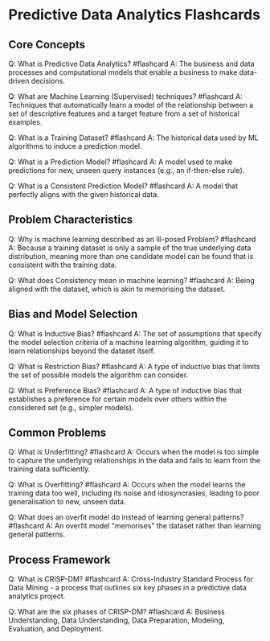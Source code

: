 # Predictive Data Analytics Flashcards

## Core Concepts

Q: What is Predictive Data Analytics? #flashcard 
A: The business and data processes and computational models that enable a business to make data-driven decisions.

Q: What are Machine Learning (Supervised) techniques? #flashcard 
A: Techniques that automatically learn a model of the relationship between a set of descriptive features and a target feature from a set of historical examples.

Q: What is a Training Dataset? #flashcard 
A: The historical data used by ML algorithms to induce a prediction model.

Q: What is a Prediction Model? #flashcard 
A: A model used to make predictions for new, unseen query instances (e.g., an if-then-else rule).

Q: What is a Consistent Prediction Model? #flashcard 
A: A model that perfectly aligns with the given historical data.

## Problem Characteristics

Q: Why is machine learning described as an Ill-posed Problem? #flashcard 
A: Because a training dataset is only a sample of the true underlying data distribution, meaning more than one candidate model can be found that is consistent with the training data.

Q: What does Consistency mean in machine learning? #flashcard 
A: Being aligned with the dataset, which is akin to memorising the dataset.

## Bias and Model Selection

Q: What is Inductive Bias? #flashcard 
A: The set of assumptions that specify the model selection criteria of a machine learning algorithm, guiding it to learn relationships beyond the dataset itself.

Q: What is Restriction Bias? #flashcard 
A: A type of inductive bias that limits the set of possible models the algorithm can consider.

Q: What is Preference Bias? #flashcard 
A: A type of inductive bias that establishes a preference for certain models over others within the considered set (e.g., simpler models).

## Common Problems

Q: What is Underfitting? #flashcard 
A: Occurs when the model is too simple to capture the underlying relationships in the data and fails to learn from the training data sufficiently.

Q: What is Overfitting? #flashcard 
A: Occurs when the model learns the training data too well, including its noise and idiosyncrasies, leading to poor generalisation to new, unseen data.

Q: What does an overfit model do instead of learning general patterns? #flashcard 
A: An overfit model "memorises" the dataset rather than learning general patterns.

## Process Framework

Q: What is CRISP-DM? #flashcard 
A: Cross-Industry Standard Process for Data Mining - a process that outlines six key phases in a predictive data analytics project.

Q: What are the six phases of CRISP-DM? #flashcard 
A: Business Understanding, Data Understanding, Data Preparation, Modeling, Evaluation, and Deployment.